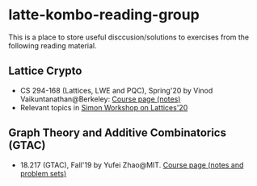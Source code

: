 # latte-kombo-reading-group
This is a place to store useful disccusion/solutions to exercises from the following reading material.

## Lattice Crypto
- CS 294-168 (Lattices, LWE and PQC), Spring'20 by Vinod Vaikuntanathan@Berkeley: [Course page (notes)](http://people.csail.mit.edu/vinodv/CS294/)
- Relevant topics in [Simon Workshop on Lattices'20](https://simons.berkeley.edu/programs/lattices2020)
## Graph Theory and Additive Combinatorics (GTAC)
- 18.217 (GTAC), Fall'19 by Yufei Zhao@MIT. [Course page (notes and problem sets)](http://yufeizhao.com/gtac/)
